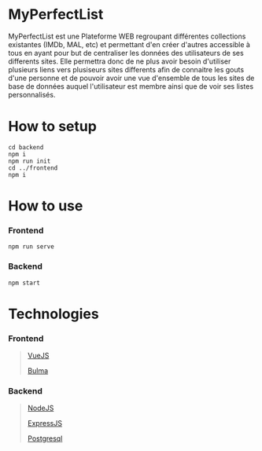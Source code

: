 # MyPerfectList
MyPerfectList est une Plateforme WEB regroupant différentes collections existantes (IMDb, MAL, etc) et permettant d'en créer d'autres accessible à tous en ayant pour but de centraliser les données des utilisateurs de ses differents sites. Elle permettra donc de ne plus avoir besoin d'utiliser plusieurs liens vers plusiseurs sites differents afin de connaitre les gouts d'une personne et de pouvoir avoir une vue d'ensemble de tous les sites de base de données auquel l'utilisateur est membre ainsi que de voir ses listes personnalisés.


# How to setup

```
cd backend
npm i
npm run init
cd ../frontend
npm i
```

# How to use

### Frontend

`npm run serve`

### Backend

`npm start`

# Technologies

### Frontend
> [VueJS](https://vuejs.org/)
>
> [Bulma](https://bulma.io/)

### Backend
> [NodeJS](https://nodejs.org/)
>
> [ExpressJS](https://expressjs.com/)
>
> [Postgresql](https://www.postgresql.org/)
